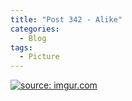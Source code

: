 ```yaml
---
title: "Post 342 - Alike"
categories:
  - Blog
tags:
  - Picture
---
```



<a href="https://imgur.com/gnQ1tgC"><img src="https://i.imgur.com/gnQ1tgC.jpg" title="source: imgur.com" /></a>

<script src="https://utteranc.es/client.js"
        repo="serendipityinlife/serendipityinlife.github.io"
        issue-term="pathname"
        theme="github-light"
        crossorigin="anonymous"
        async>
</script>


